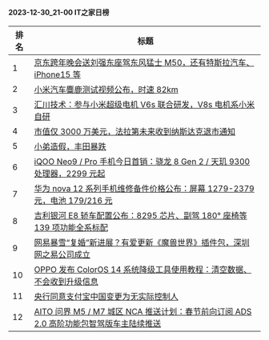 #### 2023-12-30_21-00  IT之家日榜

| 排名 | 标题|
| --- | ---|
| 1 | [京东跨年晚会送刘强东座驾东风猛士 M50，还有特斯拉汽车、iPhone15 等](https://www.ithome.com/0/742/535.htm) |
| 2 | [小米汽车麋鹿测试视频公布，时速 82km](https://www.ithome.com/0/742/503.htm) |
| 3 | [汇川技术：参与小米超级电机 V6s 联合研发，V8s 电机系小米自研](https://www.ithome.com/0/742/558.htm) |
| 4 | [市值仅 3000 万美元，法拉第未来收到纳斯达克退市通知](https://www.ithome.com/0/742/509.htm) |
| 5 | [小弟造假，丰田暴跌](https://www.ithome.com/0/742/551.htm) |
| 6 | [iQOO Neo9 / Pro 手机今日首销：骁龙 8 Gen 2 / 天玑 9300 处理器，2299 元起](https://www.ithome.com/0/742/504.htm) |
| 7 | [华为 nova 12 系列手机维修备件价格公布：屏幕 1279-2379 元，电池 179/216 元](https://www.ithome.com/0/742/515.htm) |
| 8 | [吉利银河 E8 轿车配置公布：8295 芯片、副驾 180° 座椅等 139 项功能全系标配](https://www.ithome.com/0/742/516.htm) |
| 9 | [网易暴雪“复婚”新进展？有爱更新《魔兽世界》插件包，深圳网之易公司成立](https://www.ithome.com/0/742/530.htm) |
| 10 | [OPPO 发布 ColorOS 14 系统降级工具使用教程：清空数据、不会收到升级信息](https://www.ithome.com/0/742/497.htm) |
| 11 | [央行同意支付宝中国变更为无实际控制人](https://www.ithome.com/0/742/600.htm) |
| 12 | [AITO 问界 M5 / M7 城区 NCA 推送计划：春节前向订阅 ADS 2.0 高阶功能包智驾版车主陆续推送](https://www.ithome.com/0/742/498.htm) |

